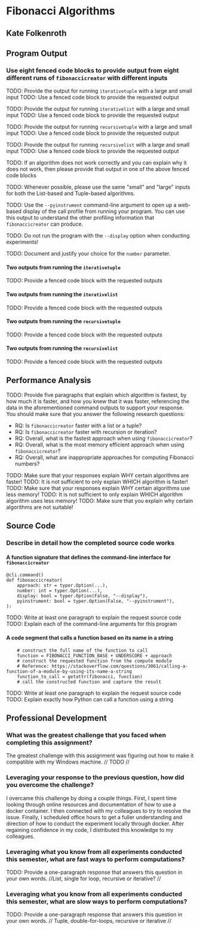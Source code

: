 # Fibonacci Algorithms

## Kate Folkenroth

## Program Output

### Use eight fenced code blocks to provide output from eight different runs of `fibonaccicreator` with different inputs

TODO: Provide the output for running `iterativetuple` with a large and small input
TODO: Use a fenced code block to provide the requested output

TODO: Provide the output for running `iterativelist` with a large and small input
TODO: Use a fenced code block to provide the requested output

TODO: Provide the output for running `recursivetuple` with a large and small input
TODO: Use a fenced code block to provide the requested output

TODO: Provide the output for running `recursivelist` with a large and small input
TODO: Use a fenced code block to provide the requested output

TODO: If an algorithm does not work correctly and you can explain why it does not
work, then please provide that output in one of the above fenced code blocks

TODO: Whenever possible, please use the same "small" and "large" inputs for both
the List-based and Tuple-based algorithms.

TODO: Use the `--pyinstrument` command-line argument to open up a web-based display
of the call profile from running your program. You can use this output to understand
the other profiling information that `fibonaccicreator` can produce.

TODO: Do not run the program with the `--display` option when conducting
experiments!

TODO: Document and justify your choice for the `number` parameter.

#### Two outputs from running the `iterativetuple`

TODO: Provide a fenced code block with the requested outputs

#### Two outputs from running the `iterativelist`

TODO: Provide a fenced code block with the requested outputs

#### Two outputs from running the `recursivetuple`

TODO: Provide a fenced code block with the requested outputs

#### Two outputs from running the `recursivelist`

TODO: Provide a fenced code block with the requested outputs

## Performance Analysis

TODO: Provide five paragraphs that explain which algorithm is fastest, by how
much it is faster, and how you knew that it was faster, referencing the data
in the aforementioned command outputs to support your response. You should make
sure that you answer the following research questions:

- RQ: Is `fibonaccicreator` faster with a list or a tuple?
- RQ: Is `fibonaccicreator` faster with recursion or iteration?
- RQ: Overall, what is the fastest approach when using `fibonaccicreator`?
- RQ: Overall, what is the most memory efficient approach when using `fibonaccicreator`?
- RQ: Overall, what are inappropriate approaches for computing Fibonacci numbers?

TODO: Make sure that your responses explain WHY certain algorithms are faster!
TODO: It is not sufficient to only explain WHICH algorithm is faster!
TODO: Make sure that your responses explain WHY certain algorithms use less memory!
TODO: It is not sufficient to only explain WHICH algorithm algorithm uses less memory!
TODO: Make sure that you explain why certain algorithms are not suitable!

## Source Code

### Describe in detail how the completed source code works

#### A function signature that defines the command-line interface for `fibonaccicreator`

```
@cli.command()
def fibonaccicreator(
    approach: str = typer.Option(...),
    number: int = typer.Option(...),
    display: bool = typer.Option(False, "--display"),
    pyinstrument: bool = typer.Option(False, "--pyinstrument"),
):
```
TODO: Write at least one paragraph to explain the request source code
TODO: Explain each of the command-line arguments for this program

#### A code segment that calls a function based on its name in a string

```
    # construct the full name of the function to call
    function = FIBONACCI_FUNCTION_BASE + UNDERSCORE + approach
    # construct the requested function from the compute module
    # Reference: https://stackoverflow.com/questions/3061/calling-a-function-of-a-module-by-using-its-name-a-string
    function_to_call = getattr(fibonacci, function)
    # call the constructed function and capture the result
```
TODO: Write at least one paragraph to explain the request source code
TODO: Explain exactly how Python can call a function using a string

## Professional Development

### What was the greatest challenge that you faced when completing this assignment?

The greatest challenge with this assignment was figuring out how to make it compatible with my Windows machine.  // TODO //

### Leveraging your response to the previous question, how did you overcome the challenge?

I overcame this challenge by doing a couple things. First, I spent time looking through online resources and documentation of how to use a docker container. I then connected with my colleagues to try to resolve the issue. Finally, I scheduled office hours to get a fuller understanding and direction of how to conduct the experiment locally through docker. After regaining confidence in my code, I distributed this knowledge to my colleagues. 

### Leveraging what you know from all experiments conducted this semester, what are fast ways to perform computations?

TODO: Provide a one-paragraph response that answers this question in your own words. //List, single for loop, recursive or iterative? //

### Leveraging what you know from all experiments conducted this semester, what are slow ways to perform computations?

TODO: Provide a one-paragraph response that answers this question in your own words. // Tuple, double-for-loops, recursive or iterative //
